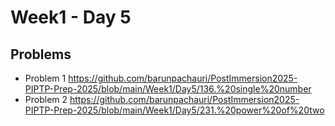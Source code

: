 # Week1 - Day 5

## Problems
- Problem 1 https://github.com/barunpachauri/PostImmersion2025-PIPTP-Prep-2025/blob/main/Week1/Day5/136.%20single%20number
- Problem 2 https://github.com/barunpachauri/PostImmersion2025-PIPTP-Prep-2025/blob/main/Week1/Day5/231.%20power%20of%20two
